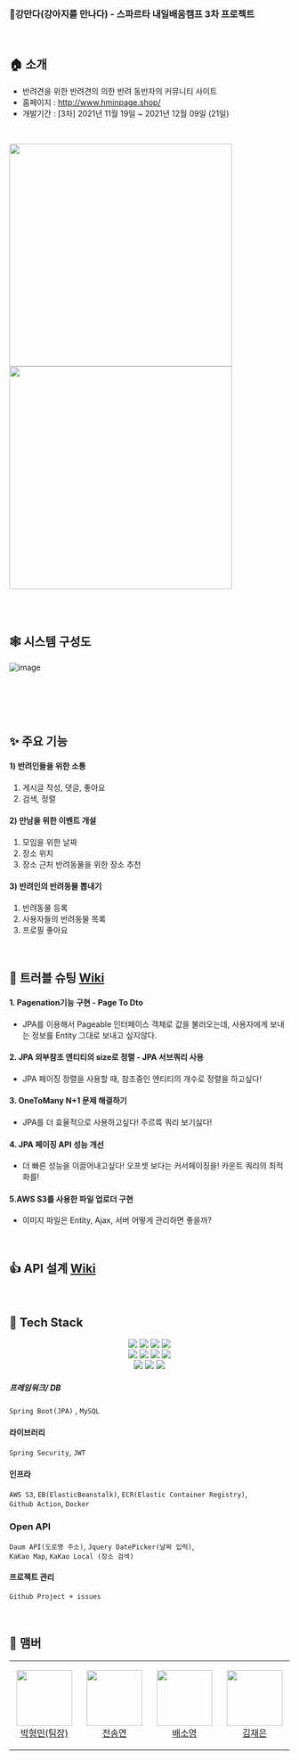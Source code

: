 ### 🐶강만다(강아지를 만나다) - 스파르타 내일배움캠프 3차 프로젝트

<br>


## 🏠 소개

+ 반려견을 위한 반려견의 의한 반려 동반자의 커뮤니티 사이트
+ 홈페이지 : http://www.hminpage.shop/
+ 개발기간 : [3차] 2021년 11월 19일 ~ 2021년 12월 09일 (21일)

<br>

<img src = "https://user-images.githubusercontent.com/42319300/161721735-e80e07f1-108b-4d85-bbda-77599c4729ff.png" width ="400" /> <img src = "https://user-images.githubusercontent.com/42319300/161721726-8e424d92-72a1-44e4-95b1-aca64d0df5fd.png" width ="400" /> </br>

<Br><Br>
  
## 🕸 시스템 구성도
![image](https://user-images.githubusercontent.com/42319300/162265770-338562cc-62b9-4197-83b5-8ba3222cae9a.png)

<br><br>
  
<br/>

## ✨️ 주요 기능
 
#### 1) 반려인들을 위한 소통 
  1. 게시글 작성, 댓글, 좋아요
  2. 검색, 정렬
  
#### 2) 만남을 위한 이벤트 개설 
  1. 모임을 위한 날짜
  2. 장소 위치
  3. 장소 근처 반려동물을 위한 장소 추천
  
#### 3) 반려인의 반려동물 뽑내기
  1. 반려동물 등록
  2. 사용자들의 반려동물 목록
  3. 프로필 좋아요
  
<br/>

## 📗 트러블 슈팅 [Wiki](https://github.com/thalals/MaruMaru_sparta_ver.Spring/wiki/%ED%8A%B8%EB%9F%AC%EB%B8%94-%EC%8A%88%ED%8C%85)
#### 1. Pagenation기능 구현 - Page To Dto
 - JPA를 이용해서 Pageable 인터페이스 객체로 값을 불러오는데, 사용자에게 보내는 정보를 Entity 그대로 보내고 싶지않다.
#### 2. JPA 외부참조 엔티티의 size로 정렬 - JPA 서브쿼리 사용
 - JPA 페이징 정렬을 사용할 때, 참조중인 엔티티의 개수로 정렬을 하고싶다!
#### 3. OneToMany N+1 문제 해결하기
 - JPA를 더 효율적으로 사용하고싶다! 주르륵 쿼리 보기싫다!
#### 4. JPA 페이징 API 성능 개선
 - 더 빠른 성능을 이끌어내고싶다! 오프셋 보다는 커서페이징을! 카운트 쿼리의 최적화를!
#### 5.AWS S3를 사용한 파일 업로더 구현
  - 이미지 파일은 Entity, Ajax, 서버 어떻게 관리하면 좋을까?

<br/>

## 👍 API 설계 [Wiki](https://github.com/thalals/MaruMaru_sparta_ver.Spring/wiki/API-%EB%AC%B8%EC%84%9C)


<br/>


## 📌 Tech Stack


<p align='center'>
<img src="https://img.shields.io/badge/HTML5-E34F26?style=flat-square&logo=HTML5&logoColor=white"/></a>
<img src="https://img.shields.io/badge/CSS3-1572B6?style=flat-square&logo=CSS3&logoColor=white"/></a>
<img src="https://img.shields.io/badge/JavaScript-F7DF1E?style=flat-square&logo=JavaScript&logoColor=white"/></a>
<img src="https://img.shields.io/badge/-Jquery-D3D3D3?style=flat&logo=jquery&logoColor=white"/></a><br>
<img src="https://img.shields.io/badge/JAVA-5483B1?style=flat-square&logo=JAVA&logoColor=white"/></a>
<img src="https://img.shields.io/badge/SPRING-232F3E?style=flat-square&logo=SPRING&logoColor=white"/></a>
<img src="https://img.shields.io/badge/SpringDataJPA-72C850?style=flat&logo=jpa&logoColor=white"/></a>
<img src="https://img.shields.io/badge/-SpringSecurity-98FB98?style=flat&logo=springsecurity&logoColor=white"/></a> <br>
<img src="https://img.shields.io/badge/-Swagger-B6D72C?style=flat&logo=swagger&logoColor=white"/></a>
<img src="https://img.shields.io/badge/Mysql-47A248?style=flat-square&logo=Mysql&logoColor=white"/></a>
<img src="https://img.shields.io/badge/Amazon AWS-BD8B13?style=flat-square&logo=Amazon%20AWS&logoColor=white"/></a>
</p>

##### 프레임워크/ DB 
  ```Spring Boot(JPA)``` , ```MySQL```

#### 라이브러리 
  ```Spring Security```, ```JWT```

#### 인프라 

```AWS S3```, ```EB(ElasticBeanstalk)```, ```ECR(Elastic Container Registry)```, <br> 
```Github Action```, ```Docker```
    
### Open API
  ```Daum API(도로명 주소)```, ```Jquery DatePicker(날짜 입력)```, <br>
  ```KaKao Map```, ```KaKao Local (장소 검색)```

#### 프로젝트 관리
   ```Github Project + issues```



<br/>


## 🧙 맴버

<table>
    <tr>
        <td align="center" width="130px" height="160px">
            <a href="https://github.com/thalals"><img height="100px" width="100px" src="https://avatars.githubusercontent.com/u/42319300?s=460&u=feb753590ea1a1d094b08573bb11f15e801e63cc&v=4" /></a>
          <br />
            <a href="https://github.com/thalals">박형민(팀장)</a>
      </td>
      <td align="center" width="130px" height="160px">
                  <a href="https://github.com/sendkite1"><img height="100px" width="100px" src="https://user-images.githubusercontent.com/42319300/135604950-2cf4e5fd-8cf4-4941-8a00-77e0cd982751.jpg" /></a>
                <br />
                  <a href="https://github.com/sendkite">전송연</a>
            </td>
        <td align="center" width="130px" height="160px">
            <a href="https://github.com/carina9231"><img height="100px" width="100px" src="https://user-images.githubusercontent.com/42319300/135605305-2b71e4a7-c01d-4349-a1d8-dc8132584d99.jpg" /></a>
          <br />
            <a href="https://github.com/carina9231">배소영</a>
      </td>
      <td align="center" width="130px" height="160px">
                  <a href="https://github.com/jenny0325"><img height="100px" width="100px" src="https://user-images.githubusercontent.com/42319300/135706447-06ba949f-ec19-462b-81c6-c5b297bbfc45.jpg" /></a>
                <br />
                  <a href="https://github.com/jenny0325">김재은</a>
            </td>
  </tr>

</table>


